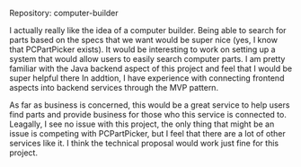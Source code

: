 Repository: computer-builder

I actually really like the idea of a computer builder. Being able to search for parts based on the specs that we want would be 
super nice (yes, I know that PCPartPicker exists). It would be interesting to work on setting up a system that would allow users to
easily search computer parts. I am pretty familiar with the Java backend aspect of this project and feel that I would be super helpful there
In addtion, I have experience with connecting frontend aspects into backend services through the MVP pattern.

As far as business is concerned, this would be a great service to help users find parts and provide business for those who this service is
connected to. Leagally, I see no issue with this project, the only thing that might be an issue is competing with PCPartPicker, but I feel
that there are a lot of other services like it. I think the technical proposal would work just fine for this project.
